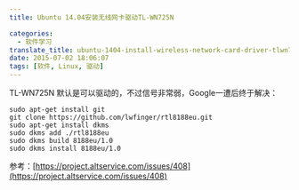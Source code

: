 ```yaml
---
title: Ubuntu 14.04安装无线网卡驱动TL-WN725N

categories:
  - 软件学习
translate_title: ubuntu-1404-install-wireless-network-card-driver-tlwn725n
date: 2015-07-02 18:06:07
tags: [软件, Linux, 驱动]
---
```


TL-WN725N 默认是可以驱动的，不过信号非常弱，Google一遭后终于解决：

```shell
sudo apt-get install git
git clone https://github.com/lwfinger/rtl8188eu.git
sudo apt-get install dkms
sudo dkms add ./rtl8188eu
sudo dkms build 8188eu/1.0
sudo dkms install 8188eu/1.0
```

参考：[https://project.altservice.com/issues/408](https://project.altservice.com/issues/408)